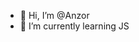 - 👋 Hi, I’m @Anzor
- 🌱 I’m currently learning JS

<!---
Anzor85/Anzor85 is a ✨ special ✨ repository because its `README.md` (this file) appears on your GitHub profile.
You can click the Preview link to take a look at your changes.
--->
